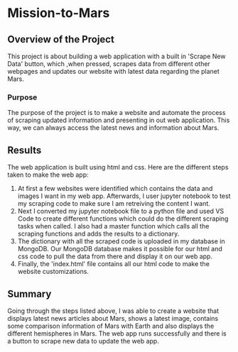 # Mission-to-Mars

## Overview of the Project

This project is about building a web application with a built in 'Scrape New Data' button, which ,when pressed, scrapes data from different other webpages and updates our website with latest data regarding the planet Mars.

### Purpose

The purpose of the project is to make a website and automate the process of scraping updated information and presenting in out web application. This way, we can always access the latest news and information about Mars.

## Results

The web application is built using html and css. Here are the different steps taken to make the web app:

1. At first a few websites were identified which contains the data and images I want in my web app. Afterwards, I user jupyter notebook to test my scraping code to make sure I am retreiving the content I want.
2. Next I converted my jupyter notebook file to a python file and used VS Code to create different functions which could do the different scraping tasks when called. I also had a master function which calls all the scraping functions and adds the results to a dictionary.
3. The dictionary with all the scraped code is uploaded in my database in MongoDB. Our MongoDB database makes it possible for our html and css code to pull the data from there and display it on our web app.
4. Finally, the 'index.html' file contains all our html code to make the website customizations.

## Summary

Going through the steps listed above, I was able to create a website that displays latest news articles about Mars, shows a latest image, contains some comparison information of Mars with Earth and also displays the different hemispheres in Mars. The web app runs successfully and there is a button to scrape new data to update the web app.

